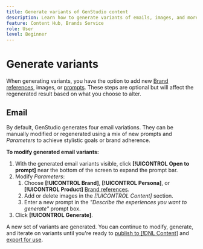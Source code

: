```yaml
---
title: Generate variants of GenStudio content
description: Learn how to generate variants of emails, images, and more in Adobe [!DNL GenStudio].
feature: Content Hub, Brands Service
role: User
level: Beginner
---
```


# Generate variants

When generating variants, you have the option to add new [Brand references](/help/user-guide/references/overview.md), images, or [prompts](/help/user-guide/effective-prompts.md). These steps are optional but will affect the regenerated result based on what you choose to alter.

## Email

By default, GenStudio generates four email variations. They can be manually modified or regenerated using a mix of new prompts and _Parameters_ to achieve stylistic goals or brand adherence.

**To modify generated email variants:**

1. With the generated email variants visible, click **[!UICONTROL Open to prompt]** near the bottom of the screen to expand the prompt bar.
1. Modify _Parameters_:
   1. Choose **[!UICONTROL Brand]**, **[!UICONTROL Persona]**, or **[!UICONTROL Product]** [Brand references](/help/user-guide/references/overview.md).
   1. Add or delete images in the _[!UICONTROL Content]_ section.
   1. Enter a new prompt in the _"Describe the experiences you want to generate"_ prompt box.
1. Click **[!UICONTROL Generate]**.

A new set of variants are generated. You can continue to modify, generate, and iterate on variants until you're ready to [publish to [!DNL Content]](#publish-experience) and [export for use](#export-experience).
